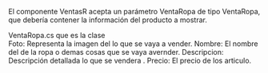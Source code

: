 El componente VentasR acepta un parámetro VentaRopa de tipo VentaRopa, que debería contener la información del producto a mostrar.

VentaRopa.cs que es la clase  
Foto: Representa la imagen del lo que se vaya a vender.
Nombre: El nombre del de la ropa o demas cosas que se vaya avernder.
Descripcion: Descripción detallada lo que se vendera  .
Precio: El precio de los articulo.
